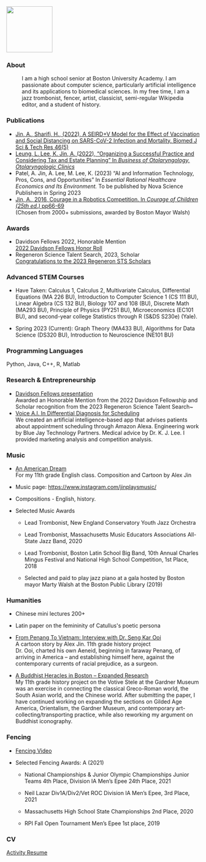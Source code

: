 <!-- ![alt text](https://avatars.githubusercontent.com/u/55638889?s=400&u=3349f9b880f34dd93ae8b2058de9ddcc3a2368a9&v=4) -->
<img src="https://avatars.githubusercontent.com/u/55638889?s=400&u=3349f9b880f34dd93ae8b2058de9ddcc3a2368a9&v=4" width="120" height="120">

### About
<dd>I am a high school senior at Boston University Academy. I am passionate about computer science, particularly artificial intelligence and its applications to biomedical sciences. In my free time, I am a jazz trombonist, fencer, artist, classicist, semi-regular Wikipedia editor, and a student of history.  
</dd>

### Publications
* [Jin, A., Sharifi, H., (2022), A SEIRD+V Model for the Effect of Vaccination and Social Distancing on SARS-CoV-2 Infection and Mortality. Biomed J Sci & Tech Res 46(5)](https://biomedres.us/pdfs/BJSTR.MS.ID.007413.pdf)
* [Leung, L. Lee, K. Jin, A. (2022), “Organizing a Successful Practice and Considering Tax and Estate Planning” In *Business of Otolaryngology, Otolaryngologic Clinics*](https://www.sciencedirect.com/science/article/abs/pii/S0030666521001705?via%3Dihub)
* Patel, A. Jin, A. Lee, M. Lee, K. (2023) “AI and Information Technology, Pros, Cons, and Opportunities” In *Essential Rational Healthcare Economics and Its Environment.* To be published by Nova Science Publishers in Spring 2023
* [Jin, A., 2016, Courage in a Robotics Competition. In *Courage of Children (25th ed.)* pp66-69](https://paperzz.com/doc/9271255/the-courage-of-children--boston-and-beyond--2016) \
(Chosen from 2000+ submissions, awarded by Boston Mayor Walsh)

### Awards
* Davidson Fellows 2022, Honorable Mention \
[2022 Davidson Fellows Honor Roll](https://www.davidsongifted.org/gifted-programs/fellows-scholarship/fellows/current-and-past-fellows/2022-fellows/)
* Regeneron Science Talent Search, 2023, Scholar \
[Congratulations to the 2023 Regeneron STS Scholars](https://www.societyforscience.org/regeneron-sts/2023-scholars/) 

### Advanced STEM Courses

* Have Taken: 
Calculus 1, Calculus 2, Multivariate Calculus, Differential Equations (MA 226 BU), Introduction to Computer Science 1 (CS 111 BU), Linear Algebra (CS 132 BU), Biology 107 and 108 (BU), Discrete Math (MA293 BU), Principle of Physics (PY251 BU), Microeconomics (EC101 BU), and second-year college Statistics through R (S&DS S230e) (Yale).

* Spring 2023 (Current): Graph Theory (MA433 BU), Algorithms for Data Science (DS320 BU), Introduction to Neuroscience (NE101 BU)

### Programming Languages

Python, Java, C++, R, Matlab

### Research & Entrepreneurship
* [Davidson Fellows presentation](https://www.youtube.com/watch?v=lC3DmKuByLg)\
Awarded an Honorable Mention from the 2022 Davidson Fellowship and Scholar recognition from the 2023 Regeneron Science Talent Search~
* [Voice A.I. In Differential Diagnosis for Scheduling](https://www.youtube.com/watch?v=n3uoTciLOko) \
We created an artificial intelligence-based app that advises patients about appointment scheduling through Amazon Alexa. Engineering work by Blue Jay Technology Partners. Medical advice by Dr. K. J. Lee. I provided marketing analysis and competition analysis. 

### Music 
* [An American Dream](https://drive.google.com/file/d/1c3BA7XlC9cNjSyosM-scYkhrYb-i7DrN/view) \
For my 11th grade English class. Composition and Cartoon by Alex Jin
* Music page: https://www.instagram.com/jinplaysmusic/ 

* Compositions - English, history. 
* Selected Music Awards

    * Lead Trombonist, New England Conservatory Youth Jazz Orchestra  

    * Lead Trombonist, Massachusetts Music Educators Associations All-State Jazz Band, 2020

    * Lead Trombonist, Boston Latin School Big Band, 10th Annual Charles Mingus Festival and National High School Competition, 1st Place, 2018
    
    * Selected and paid to play jazz piano at a gala hosted by Boston mayor Marty Walsh at the Boston Public Library (2019) 

### Humanities

* Chinese mini lectures 200+ 

* Latin paper on the femininity of Catullus's poetic persona

* [From Penang To Vietnam: Interview with Dr. Seng Kar Ooi](https://github.com/bibjin/bibjin.github.io/blob/main/Alex%20Jin%20-%20From%20Penang%20To%20Vietnam.pdf)\
A cartoon story by Alex Jin. 11th grade history project \
Dr. Ooi, charted his own Aeneid, beginning in faraway Penang, of arriving in America – and establishing himself here, against the contemporary currents of racial prejudice, as a surgeon.

* [A Buddhist Heracles in Boston – Expanded Research](https://github.com/bibjin/bibjin.github.io/blob/main/Buddhist%20Heracles%20in%20Boston.pdf) \
My 11th grade history project on the Votive Stele at the Gardner Museum was an exercise in connecting the classical Greco-Roman world, the South Asian world, and the Chinese world. After submitting the paper, I have continued working on expanding the sections on Gilded Age America,  Orientalism, the Gardner Museum, and contemporary art-collecting/transporting practice, while also reworking my argument on Buddhist iconography. 

### Fencing
* [Fencing Video](https://www.youtube.com/watch?v=Tt_pK1_Btr0)

* Selected Fencing Awards: A (2021)

    * National Championships & Junior Olympic Championships Junior Teams 4th Place, Division IA Men’s Epee 24th Place, 2021

    * Neil Lazar Div1A/Div2/Vet ROC Division IA Men’s Epee, 3rd Place, 2021

    * Massachusetts High School State Championships 2nd Place, 2020

    * RPI Fall Open Tournament Men’s Epee 1st place, 2019

### CV 
[Activity Resume](https://github.com/bibjin/bibjin.github.io/blob/main/Alex%20Jin%20BU%20Academy%20%20Activity%20Resume%20%20With%20Research%20Abstract%20Back.docx-2.pdf)
